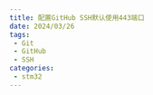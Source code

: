 ```yaml
---
title: 配置GitHub SSH默认使用443端口
date: 2024/03/26
tags:
 - Git
 - GitHub
 - SSH
categories:
 - stm32
---
```


# 
##